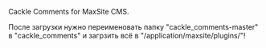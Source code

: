 ﻿Cackle Comments for MaxSite CMS.

После загрузки нужно переименовать папку "cackle_comments-master" в "cackle_comments" и загрзить всё в "/application/maxsite/plugins/"!